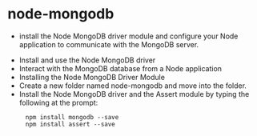 # node-mongodb
* install the Node MongoDB driver module and configure your Node application to communicate with the MongoDB server.
- Install and use the Node MongoDB driver
- Interact with the MongoDB database from a Node application
- Installing the Node MongoDB Driver Module
- Create a new folder named node-mongodb and move into the folder.
- Install the Node MongoDB driver and the Assert module by typing the following at the prompt:

``````
     npm install mongodb --save
     npm install assert --save
``````

